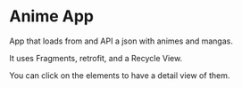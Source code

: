 # Anime App

App that loads from and API a json with animes and mangas.

It uses Fragments, retrofit, and a Recycle View.

You can click on the elements to have a detail view of them.
